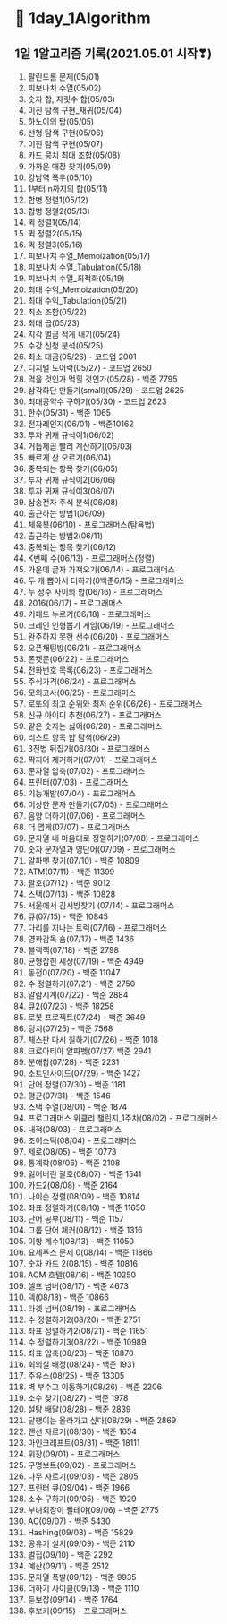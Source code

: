 # 📖 1day_1Algorithm

## 1일 1알고리즘 기록(2021.05.01 시작❣)

1. 팔린드롬 문제(05/01)
2. 피보나치 수열(05/02)
3. 숫자 합, 자릿수 합(05/03)
4. 이진 탐색 구현_재귀(05/04)
5. 하노이의 탑(05/05)
6. 선형 탐색 구현(05/06)
7. 이진 탐색 구현(05/07)
8. 카드 뭉치 최대 조합(05/08)
9. 가까운 매장 찾기(05/09)
10. 강남역 폭우(05/10)
11. 1부터 n까지의 합(05/11)
12. 합병 정렬1(05/12)
13. 합병 정렬2(05/13)
14. 퀵 정렬1(05/14)
15. 퀵 정렬2(05/15)
16. 퀵 정렬3(05/16)
17. 피보나치 수열_Memoization(05/17)
18. 피보나치 수열_Tabulation(05/18)
19. 피보나치 수열_최적화(05/19)
20. 최대 수익_Memoization(05/20)
21. 최대 수익_Tabulation(05/21)
22. 최소 조합(05/22)
23. 최대 곱(05/23)
24. 지각 벌금 적게 내기(05/24)
25. 수강 신청 분석(05/25)
26. 최소 대금(05/26) - 코드업 2001
27. 디지털 도어락(05/27) - 코드업 2650
28. 먹을 것인가 먹힐 것인가(05/28) - 백준 7795
29. 삼각화단 만들기(small)(05/29) - 코드업 2625
30. 최대공약수 구하기(05/30) - 코드업 2623
31. 한수(05/31) - 백준 1065
32. 전자레인지(06/01) - 백준10162
33. 투자 귀재 규식이1(06/02)
34. 거듭제곱 빨리 계산하기(06/03)
35. 빠르게 산 오르기(06/04)
36. 중복되는 항목 찾기(06/05)
37. 투자 귀재 규식이2(06/06)
38. 투자 귀재 규식이3(06/07)
39. 삼송전자 주식 분석(06/08)
40. 출근하는 방법1(06/09)
41. 체육복(06/10) - 프로그래머스(탐욕법)
42. 출근하는 방법2(06/11)
43. 중복되는 항목 찾기(06/12)
44. K번째 수(06/13) - 프로그래머스(정렬)
45. 가운데 글자 가져오기(06/14) - 프로그래머스
46. 두 개 뽑아서 더하기(0백준6/15) - 프로그래머스
47. 두 정수 사이의 합(06/16) - 프로그래머스
48. 2016(06/17) - 프로그래머스
49. 키패드 누르기(06/18) - 프로그래머스
50. 크레인 인형뽑기 게임(06/19) - 프로그래머스
51. 완주하지 못한 선수(06/20) - 프로그래머스
52. 오픈채팅방(06/21) - 프로그래머스
53. 폰켓몬(06/22) - 프로그래머스
54. 전화번호 목록(06/23) - 프로그래머스
55. 주식가격(06/24) - 프로그래머스
56. 모의고사(06/25) - 프로그래머스
57. 로또의 최고 순위와 최저 순위(06/26) - 프로그래머스
58. 신규 아이디 추천(06/27) - 프로그래머스
59. 같은 숫자는 싫어(06/28) - 프로그래머스
60. 리스트 항목 합 탐색(06/29)
61. 3진법 뒤집기(06/30) - 프로그래머스
62. 짝지어 제거하기(07/01) - 프로그래머스
63. 문자열 압축(07/02) - 프로그래머스
64. 프린터(07/03) - 프로그래머스
65. 기능개발(07/04) - 프로그래머스
66. 이상한 문자 만들기(07/05) - 프로그래머스
67. 음양 더하기(07/06) - 프로그래머스
68. 더 맵게(07/07) - 프로그래머스
69. 문자열 내 마음대로 정렬하기(07/08) - 프로그래머스
70. 숫자 문자열과 영단어(07/09) - 프로그래머스
71. 알파벳 찾기(07/10) - 백준 10809
72. ATM(07/11) - 백준 11399
73. 괄호(07/12) - 백준 9012
74. 스택(07/13) - 백준 10828
75. 서울에서 김서방찾기 (07/14) - 프로그래머스
76. 큐(07/15) - 백준 10845
77. 다리를 지나는 트럭(07/16) - 프로그래머스
78. 영화감독 숌(07/17) - 백준 1436
79. 블랙잭(07/18) - 백준 2798
80. 균형잡힌 세상(07/19) - 백준 4949
81. 동전0(07/20) - 백준 11047
82. 수 정렬하기(07/21) - 백준 2750
83. 알람시계(07/22) - 백준 2884
84. 큐2(07/23) - 백준 18258
85. 로봇 프로젝트(07/24) - 백준 3649
86. 덩치(07/25) - 백준 7568
87. 체스판 다시 칠하기(07/26) - 백준 1018
88. 크로아티아 알파벳(07/27) 백준 2941
89. 분해합(07/28) - 백준 2231
90. 소트인사이드(07/29) - 백준 1427
91. 단어 정렬(07/30) - 백준 1181
92. 평균(07/31) - 백준 1546
93. 스택 수열(08/01) - 백준 1874
94. 프로그래머스 위클리 챌린지_1주차(08/02) - 프로그래머스
95. 내적(08/03) - 프로그래머스
96. 조이스틱(08/04) - 프로그래머스
97. 제로(08/05) - 백준 10773
98. 통계학(08/06) - 백준 2108
99. 잃어버린 괄호(08/07) - 백준 1541
100. 카드2(08/08) - 백준 2164
101. 나이순 정렬(08/09) - 백준 10814
102. 좌표 정렬하기(08/10) - 백준 11650 
103. 단어 공부(08/11) - 백준 1157
104. 그룹 단어 체커(08/12) - 백준 1316
105. 이항 계수1(08/13) - 백준 11050
106. 요세푸스 문제 0(08/14) - 백준 11866
107. 숫자 카드 2(08/15) - 백준 10816
108. ACM 호텔(08/16) - 백준 10250
109. 셀프 넘버(08/17) - 백준 4673
110. 덱(08/18) - 백준 10866
111. 타겟 넘버(08/19) - 프로그래머스
112. 수 정렬하기2(08/20) - 백준 2751
113. 좌표 정렬하기2(08/21) - 백준 11651
114. 수 정렬하기3(08/22) - 백준 10989
115. 좌표 압축(08/23) - 백준 18870
116. 회의실 배정(08/24) -  백준 1931
117. 주유소(08/25) - 백준 13305
118. 벽 부수고 이동하기(08/26) - 백준 2206
119. 소수 찾기(08/27) - 백준 1978
120. 설탕 배달(08/28) - 백준 2839
121. 달팽이는 올라가고 싶다(08/29) - 백준 2869
122. 랜선 자르기(08/30) - 백준 1654
123. 마인크래프트(08/31) - 백준 18111
124. 위장(09/01) - 프로그래머스
125. 구명보트(09/02) - 프로그래머스
126. 나무 자르기(09/03) - 백준 2805
127. 프린터 큐(09/04) - 백준 1966
128. 소수 구하기(09/05) - 백준 1929
129. 부녀회장이 될테야(09/06) - 백준 2775
130. AC(09/07) - 백준 5430
131. Hashing(09/08) - 백준 15829
132. 공유기 설치(09/09) - 백준 2110
133. 벌집(09/10) - 백준 2292
134. 예산(09/11) - 백준 2512
135. 문자열 폭발(09/12) - 백준 9935
136. 더하기 사이클(09/13) - 백준 1110
137. 듣보잡(09/14) - 백준 1764
138. 후보키(09/15) - 프로그래머스
